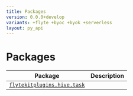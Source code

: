 ```yaml
---
title: Packages
version: 0.0.0+develop
variants: +flyte +byoc +byok +serverless
layout: py_api
---
```


# Packages

| Package | Description |
|-|-|
| [`flytekitplugins.hive.task`](flytekitplugins.hive.task) |  |
